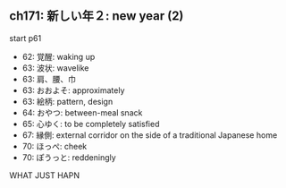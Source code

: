 ## ch171: 新しい年２: new year (2)

start p61

- 62: 覚醒: waking up
- 63: 波状: wavelike
- 63: 肩、腰、巾
- 63: おおよそ: approximately
- 63: 絵柄: pattern, design
- 64: おやつ: between-meal snack
- 65: 心ゆく: to be completely satisfied
- 67: 縁側: external corridor on the side of a traditional Japanese home
- 70: ほっぺ: cheek
- 70: ぽうっと: reddeningly

WHAT
JUST
HAPN
